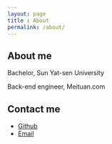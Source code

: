 ```yaml
---
layout: page
title : About
permalink: /about/
---
```






## About me

Bachelor, Sun Yat-sen University

Back-end engineer, Meituan.com

## Contact me

* [Github](https://github.com/dengshenyu)
* [Email](mailto:dengshenyu@gmail.com)
